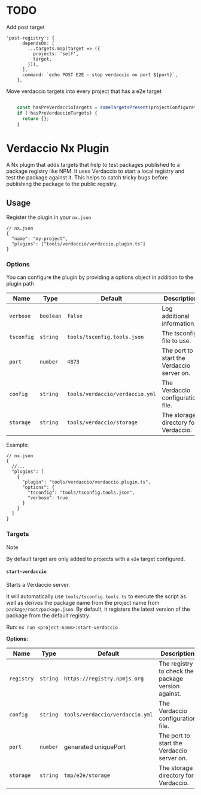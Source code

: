 # TODO

Add post target

```jsonc
'post-registry': {
      dependsOn: [
        ...targets.map(target => ({
          projects: 'self',
          target,
        })),
      ],
      command: `echo POST E2E - stop verdaccio on port ${port}`,
    },
```

Move verdaccio targets into every project that has a e2e target

```typescript

    const hasPreVerdaccioTargets = someTargetsPresent(projectConfiguration?.targets ?? {}, preTargets);
    if (!hasPreVerdaccioTargets) {
      return {};
    }

```

# Verdaccio Nx Plugin

A Nx plugin that adds targets that help to test packages published to a package registry like NPM.
It uses Verdaccio to start a local registry and test the package against it.
This helps to catch tricky bugs before publishing the package to the public registry.

## Usage

Register the plugin in your `nx.json`

```jsonc
// nx.json
{
  "name": "my-project",
  "plugins": ["tools/verdaccio/verdaccio.plugin.ts"]
}
```

### Options

You can configure the plugin by providing a options object in addition to the plugin path

| Name       | Type      | Default                         | Description                                |
| ---------- | --------- | ------------------------------- | ------------------------------------------ |
| `verbose`  | `boolean` | `false`                         | Log additional information.                |
| `tsconfig` | `string`  | `tools/tsconfig.tools.json`     | The tsconfig file to use.                  |
| `port`     | `number`  | `4873`                          | The port to start the Verdaccio server on. |
| `config`   | `string`  | `tools/verdaccio/verdaccio.yml` | The Verdaccio configuration file.          |
| `storage`  | `string`  | `tools/verdaccio/storage`       | The storage directory for Verdaccio.       |

Example:

```jsonc
// nx.json
{
  //...
  "plugins": [
    {
      "plugin": "tools/verdaccio/verdaccio.plugin.ts",
      "options": {
        "tsconfig": "tools/tsconfig.tools.json",
        "verbose": true
      }
    }
  ]
}
```

### Targets

> [!NOTE]
> By default target are only added to projects with a `e2e` target configured.

#### `start-verdaccio`

Starts a Verdaccio server.

It will automatically use `tools/tsconfig.tools.ts` to execute the script as well as derives the package name from the project name from `package/root/package.json`.
By default, it registers the latest version of the package from the default registry.

Run:
`nx run <project-name>:start-verdaccio`

**Options:**

| Name       | Type     | Default                         | Description                                        |
| ---------- | -------- | ------------------------------- | -------------------------------------------------- |
| `registry` | `string` | `https://registry.npmjs.org`    | The registry to check the package version against. |
| `config`   | `string` | `tools/verdaccio/verdaccio.yml` | The Verdaccio configuration file.                  |
| `port`     | `number` | generated uniquePort            | The port to start the Verdaccio server on.         |
| `storage`  | `string` | `tmp/e2e/storage `              | The storage directory for Verdaccio.               |
